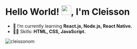 <h1>Hello World! <img src="https://raw.githubusercontent.com/kaueMarques/kaueMarques/master/hi.gif" width="30px">, I'm Cleisson</h1>

<!--- 🔭 I’m currently working on ...-->
- 🌱 I’m currently learning <strong>React.js, Node.js, React Native.</strong>
- 👨‍💻 Skills:<strong> HTML, CSS, JavaScript.</strong>  
<p><img src="https://github-readme-stats.vercel.app/api?username=cleissonom&show_icons=true" alt="cleissonom"/></p>



